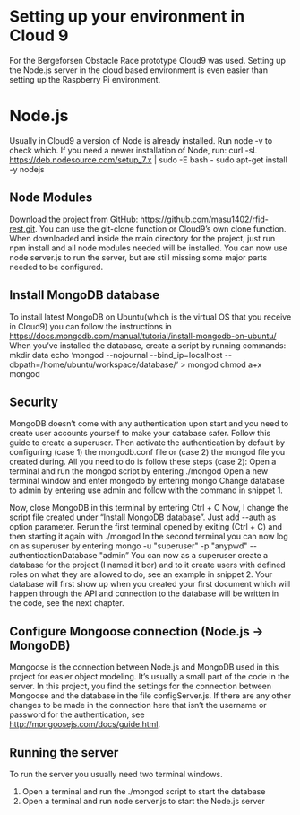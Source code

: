 # Setting up your environment in Cloud 9
For the Bergeforsen Obstacle Race prototype Cloud9 was used. Setting up the Node.js server in the cloud based environment is even easier than setting up the Raspberry Pi environment.
# Node.js
Usually in Cloud9 a version of Node is already installed. Run node -v to check which. If you need a newer installation of Node, run:
curl -sL https://deb.nodesource.com/setup_7.x | sudo -E bash -
sudo apt-get install -y nodejs
## Node Modules
Download the project from GitHub: https://github.com/masu1402/rfid-rest.git. You can use the git-clone function or Cloud9’s own clone function.
When downloaded and inside the main directory for the project, just run npm install and all node modules needed will be installed. You can now use node server.js to run the server, but are still missing some major parts needed to be configured.
## Install MongoDB database
To install latest MongoDB on Ubuntu(which is the virtual OS that you receive in Cloud9) you can follow the instructions in https://docs.mongodb.com/manual/tutorial/install-mongodb-on-ubuntu/
When you’ve installed the database, create a script by running commands:
mkdir data
echo ‘mongod --nojournal --bind_ip=localhost --dbpath=/home/ubuntu/workspace/database/’ > mongod
chmod a+x mongod
## Security
MongoDB doesn’t come with any authentication upon start and you need to create user accounts yourself to make your database safer. Follow this guide to create a superuser. Then activate the authentication by default by configuring (case 1) the mongodb.conf file or (case 2) the mongod file you created during. All you need to do is follow these steps (case 2):
Open a terminal and run the mongod script by entering ./mongod
Open a new terminal window and enter mongodb by entering mongo
Change database to admin by entering use admin and follow with the command in snippet 1.

Now, close MongoDB in this terminal by entering Ctrl + C
Now, I change the script file created under “Install MongoDB database”. Just add --auth as option parameter.
Rerun the first terminal opened by exiting (Ctrl + C) and then starting it again with ./mongod
In the second terminal you can now log on as superuser by entering mongo -u "superuser" -p "anypwd" --authenticationDatabase "admin”
You can now as a superuser create a database for the project (I named it bor) and to it create users with defined roles on what they are allowed to do, see an example in snippet 2. Your database will first show up when you created your first document which will happen through the API and connection to the database will be written in the code, see the next chapter.

## Configure Mongoose connection (Node.js → MongoDB)
Mongoose is the connection between Node.js and MongoDB used in this project for easier object modeling. It’s usually a small part of the code in the server. In this project, you find the settings for the connection between Mongoose and the database in the file configServer.js. If there are any other changes to be made in the connection here that isn’t the username or password for the authentication, see http://mongoosejs.com/docs/guide.html.
## Running the server
To run the server you usually need two terminal windows.
1. Open a terminal and run the ./mongod script to start the database
2. Open a terminal and run node server.js to start the Node.js server